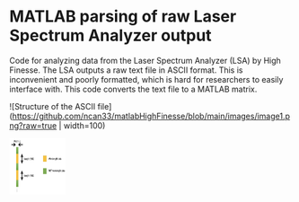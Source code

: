 # MATLAB parsing of raw Laser Spectrum Analyzer output
Code for analyzing data from the Laser Spectrum Analyzer (LSA) by High Finesse. The LSA outputs a raw text file in ASCII format. This is inconvenient and poorly formatted, which is hard for researchers to easily interface with. This code converts the text file to a MATLAB matrix.


![Structure of the ASCII file](https://github.com/ncan33/matlabHighFinesse/blob/main/images/image1.png?raw=true | width=100)

<img src="https://github.com/ncan33/matlabHighFinesse/blob/main/images/image1.png?raw=true" width="100" height="100">
